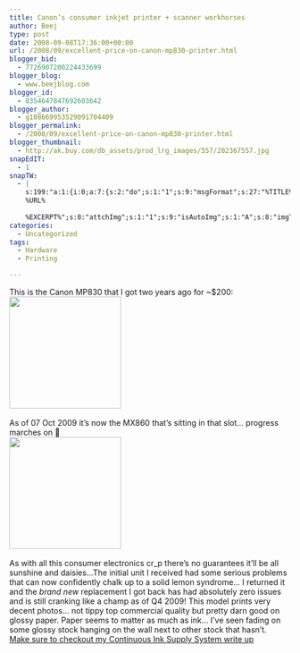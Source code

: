 ```yaml
---
title: Canon’s consumer inkjet printer + scanner workhorses
author: Beej
type: post
date: 2008-09-08T17:36:00+00:00
url: /2008/09/excellent-price-on-canon-mp830-printer.html
blogger_bid:
  - 7726907200224433699
blogger_blog:
  - www.beejblog.com
blogger_id:
  - 8354647847692603642
blogger_author:
  - g108669953529091704409
blogger_permalink:
  - /2008/09/excellent-price-on-canon-mp830-printer.html
blogger_thumbnail:
  - http://ak.buy.com/db_assets/prod_lrg_images/557/202367557.jpg
snapEdIT:
  - 1
snapTW:
  - |
    s:199:"a:1:{i:0;a:7:{s:2:"do";s:1:"1";s:9:"msgFormat";s:27:"%TITLE%
    %URL%
    
    %EXCERPT%";s:8:"attchImg";s:1:"1";s:9:"isAutoImg";s:1:"A";s:8:"imgToUse";s:0:"";s:9:"isAutoURL";s:1:"A";s:8:"urlToUse";s:0:"";}}";
categories:
  - Uncategorized
tags:
  - Hardware
  - Printing

---
```

This is the Canon MP830 that I got two years ago for ~$200:   
<a onblur="try {parent.deselectBloggerImageGracefully();} catch(e) {}" href="http://www.usa.canon.com/consumer/controller?act=ModelInfoAct&fcategoryid=238&modelid=12804" target="_blank"><img style="width: 200px; cursor: pointer" border="0" alt="" src="http://ak.buy.com/db_assets/prod_lrg_images/557/202367557.jpg" /></a>&#160; 

As of 07 Oct 2009 it’s now the MX860 that’s sitting in that slot… progress marches on 🙂   
<a onblur="try {parent.deselectBloggerImageGracefully();} catch(e) {}" href="http://www.usa.canon.com/consumer/controller?act=ProductCatIndexAct&fcategoryid=123" target="_blank"><img style="width: 200px; cursor: pointer" border="0" alt="" src="http://www.usa.canon.com/app/images/mfp/MX850/MX850_586x225.jpg" /></a>&#160; 

As with all this consumer electronics cr_p there’s no guarantees it’ll be all sunshine and daisies…The initial unit I received had some serious problems that can now confidently chalk up to a solid lemon syndrome… I returned it and the _brand new_ replacement I got back has had absolutely zero issues and is still cranking like a champ as of Q4 2009! This model prints very decent photos… not tippy top commercial quality but pretty darn good on glossy paper. Paper seems to matter as much as ink&#8230; I&#8217;ve seen fading on some glossy stock hanging on the wall next to other stock that hasn&#8217;t. &#160; <a href="/2009_10_01_archive.html" target="_blank">Make sure to checkout my Continuous Ink Supply System write up</a>